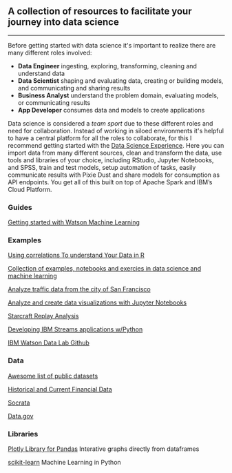 ## A collection of resources to facilitate your journey into data science
---

Before getting started with data science it's important to realize there are many different roles involved:

* **Data Engineer** ingesting, exploring, transforming, cleaning and understand data
* **Data Scientist** shaping and evaluating data, creating or building models, and communicating and sharing results
* **Business Analyst** understand the problem domain, evaluating models, or communicating results
* **App Developer** consumes data and models to create applications

Data science is considered a _team sport_ due to these different roles and need for collaboration. Instead of working in siloed environments it's helpful to have a central platform for all the roles to collaborate, for this I recommend getting started with the [Data Science Experience](https://datascience.ibm.com/). Here you can import data from many different sources, clean and transform the data, use tools and libraries of your choice, including RStudio, Jupyter Notebooks, and SPSS, train and test models, setup automation of tasks, easily communicate results with Pixie Dust and share models for consumption as API endpoints.  You get all of this built on top of Apache Spark and IBM’s Cloud Platform.



### Guides
[Getting started with Watson Machine Learning](https://console.bluemix.net/docs/services/PredictiveModeling/index.html#WMLgettingstarted)



### Examples
[Using correlations To understand Your Data in R](http://amunategui.github.io/Exploring-Your-Data-Set/)

[Collection of examples, notebooks and exercies in data science and machine learning](https://github.com/jdwittenauer/ipython-notebooks)

[Analyze traffic data from the city of San Francisco](https://developer.ibm.com/code/journey/analyze-san-francisco-traffic-data-with-ibm-pixiedust-and-data-science-experience/)

[Analyze and create data visualizations with Jupyter Notebooks](https://developer.ibm.com/code/journey/analyze-twitter-jupyter-notebooks/)

[Starcraft Replay Analysis](https://github.com/IBM/starcraft2-replay-analysis?cm_mc_uid=&cm_mc_sid_50200000=1500560380)

[Developing IBM Streams applications w/Python](https://datascience.ibm.com/blog/developing-ibm-streams-applications-with-the-python-api-version-1-6-2/)

[IBM Watson Data Lab Github](https://github.com/ibm-watson-data-lab/)


### Data
[Awesome list of public datasets](https://github.com/caesar0301/awesome-public-datasets)

[Historical and Current Financial Data](https://www.assetmacro.com/market-data/)

[Socrata](https://www.assetmacro.com/market-data/)

[Data.gov](https://catalog.data.gov/dataset)


### Libraries
[Plotly Library for Pandas](https://plot.ly/pandas/)
Interative graphs directly from dataframes

[scikit-learn](http://scikit-learn.org/stable/index.html)
Machine Learning in Python

